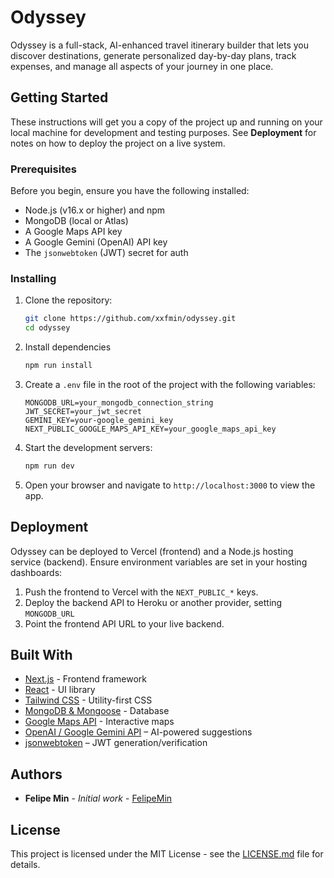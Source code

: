 # Odyssey

Odyssey is a full-stack, AI-enhanced travel itinerary builder that lets you discover destinations, generate personalized day-by-day plans, track expenses, and manage all aspects of your journey in one place.

## Getting Started

These instructions will get you a copy of the project up and running on your local machine for development and testing purposes. See **Deployment** for notes on how to deploy the project on a live system.

### Prerequisites

Before you begin, ensure you have the following installed:

- Node.js (v16.x or higher) and npm
- MongoDB (local or Atlas)
- A Google Maps API key
- A Google Gemini (OpenAI) API key
- The `jsonwebtoken` (JWT) secret for auth

### Installing

1. Clone the repository:

   ```bash
   git clone https://github.com/xxfmin/odyssey.git
   cd odyssey
   ```

2. Install dependencies

   ```bash
   npm run install
   ```

3. Create a `.env` file in the root of the project with the following variables:

   ```env
   MONGODB_URL=your_mongodb_connection_string
   JWT_SECRET=your_jwt_secret
   GEMINI_KEY=your-google_gemini_key
   NEXT_PUBLIC_GOOGLE_MAPS_API_KEY=your_google_maps_api_key
   ```

4. Start the development servers:
   ```bash
   npm run dev
   ```
5. Open your browser and navigate to `http://localhost:3000` to view the app.

## Deployment

Odyssey can be deployed to Vercel (frontend) and a Node.js hosting service (backend). Ensure environment variables are set in your hosting dashboards:

1. Push the frontend to Vercel with the `NEXT_PUBLIC_*` keys.
2. Deploy the backend API to Heroku or another provider, setting `MONGODB_URL`
3. Point the frontend API URL to your live backend.

## Built With

- [Next.js](https://nextjs.org/) - Frontend framework
- [React](https://reactjs.org/) - UI library
- [Tailwind CSS](https://tailwindcss.com/) - Utility-first CSS
- [MongoDB & Mongoose](https://mongoosejs.com/) - Database
- [Google Maps API](https://developers.google.com/maps) - Interactive maps
- [OpenAI / Google Gemini API](https://platform.openai.com/) – AI-powered suggestions
- [jsonwebtoken](https://github.com/auth0/node-jsonwebtoken) – JWT generation/verification

## Authors

- **Felipe Min** - _Initial work_ - [FelipeMin](https://github.com/xxfmin)

## License

This project is licensed under the MIT License - see the [LICENSE.md](LICENSE.md) file for details.
